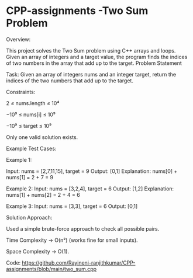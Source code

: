 # CPP-assignments -Two Sum Problem

Overview:

This project solves the Two Sum problem using C++ arrays and loops.
Given an array of integers and a target value, the program finds the indices of two numbers in the array that add up to the target.
Problem Statement

Task:
Given an array of integers nums and an integer target, return the indices of the two numbers that add up to the target.

Constraints:

2 ≤ nums.length ≤ 10⁴

−10⁹ ≤ nums[i] ≤ 10⁹

−10⁹ ≤ target ≤ 10⁹

Only one valid solution exists.

Example Test Cases:

Example 1:

Input: nums = [2,7,11,15], target = 9
Output: [0,1]
Explanation: nums[0] + nums[1] = 2 + 7 = 9

Example 2:
Input: nums = [3,2,4], target = 6
Output: [1,2]
Explanation: nums[1] + nums[2] = 2 + 4 = 6

Example 3:
Input: nums = [3,3], target = 6
Output: [0,1]

Solution Approach:

Used a simple brute-force approach to check all possible pairs.

Time Complexity → O(n²) (works fine for small inputs).

Space Complexity → O(1).

Code:
https://github.com/Rayineni-ranjithkumar/CPP-assignments/blob/main/two_sum.cpp
